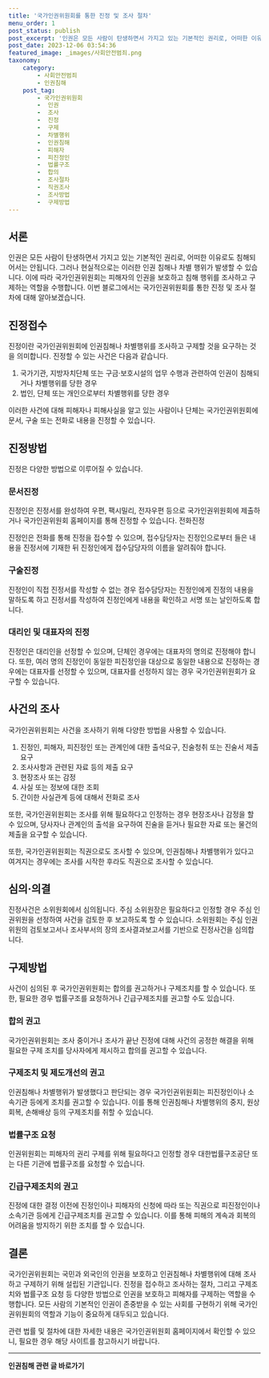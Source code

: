 ```yaml
---
title: '국가인권위원회를 통한 진정 및 조사 절차'
menu_order: 1
post_status: publish
post_excerpt: '인권은 모든 사람이 탄생하면서 가지고 있는 기본적인 권리로, 어떠한 이유로도 침해되어서는 안됩니다. 그러나 현실적으로는 이러한 인권 침해나 차별 행위가 발생할 수 있습니다. 이에 따라 국가인권위원회는 피해자의 인권을 보호하고 침해 행위를 조사하고 구제하는 역할을 수행합니다. 이번 블로그에서는 국가인권위원회를 통한 진정 및 조사 절차에 대해 알아보겠습니다.'
post_date: 2023-12-06 03:54:36
featured_image: _images/사회안전범죄.png
taxonomy:
    category:
        - 사회안전범죄
        - 인권침해
    post_tag:
        - 국가인권위원회
        -  인권
        -  조사
        -  진정
        -  구제
        -  차별행위
        -  인권침해
        -  피해자
        -  피진정인
        -  법률구조
        -  합의
        -  조사절차
        -  직권조사
        -  조사방법
        -  구제방법
---
```




## 서론

인권은 모든 사람이 탄생하면서 가지고 있는 기본적인 권리로, 어떠한 이유로도 침해되어서는 안됩니다. 그러나 현실적으로는 이러한 인권 침해나 차별 행위가 발생할 수 있습니다. 이에 따라 국가인권위원회는 피해자의 인권을 보호하고 침해 행위를 조사하고 구제하는 역할을 수행합니다. 이번 블로그에서는 국가인권위원회를 통한 진정 및 조사 절차에 대해 알아보겠습니다.

## 진정접수

진정이란 국가인권위원회에 인권침해나 차별행위를 조사하고 구제할 것을 요구하는 것을 의미합니다. 진정할 수 있는 사건은 다음과 같습니다.

1. 국가기관, 지방자치단체 또는 구금·보호시설의 업무 수행과 관련하여 인권이 침해되거나 차별행위를 당한 경우
2. 법인, 단체 또는 개인으로부터 차별행위를 당한 경우

이러한 사건에 대해 피해자나 피해사실을 알고 있는 사람이나 단체는 국가인권위원회에 문서, 구술 또는 전화로 내용을 진정할 수 있습니다.

## 진정방법

진정은 다양한 방법으로 이루어질 수 있습니다.

### 문서진정

진정인은 진정서를 완성하여 우편, 팩시밀리, 전자우편 등으로 국가인권위원회에 제출하거나 국가인권위원회 홈페이지를 통해 진정할 수 있습니다.
전화진정

진정인은 전화를 통해 진정을 접수할 수 있으며, 접수담당자는 진정인으로부터 들은 내용을 진정서에 기재한 뒤 진정인에게 접수담당자의 이름을 알려줘야 합니다.

### 구술진정

진정인이 직접 진정서를 작성할 수 없는 경우 접수담당자는 진정인에게 진정의 내용을 말하도록 하고 진정서를 작성하여 진정인에게 내용을 확인하고 서명 또는 날인하도록 합니다.

### 대리인 및 대표자의 진정

진정인은 대리인을 선정할 수 있으며, 단체인 경우에는 대표자의 명의로 진정해야 합니다. 또한, 여러 명의 진정인이 동일한 피진정인을 대상으로 동일한 내용으로 진정하는 경우에는 대표자를 선정할 수 있으며, 대표자를 선정하지 않는 경우 국가인권위원회가 요구할 수 있습니다.

## 사건의 조사

국가인권위원회는 사건을 조사하기 위해 다양한 방법을 사용할 수 있습니다.

1. 진정인, 피해자, 피진정인 또는 관계인에 대한 출석요구, 진술청취 또는 진술서 제출 요구
2. 조사사항과 관련된 자료 등의 제출 요구
3. 현장조사 또는 감정
4. 사실 또는 정보에 대한 조회
5. 간이한 사실관계 등에 대해서 전화로 조사

또한, 국가인권위원회는 조사를 위해 필요하다고 인정하는 경우 현장조사나 감정을 할 수 있으며, 당사자나 관계인의 출석을 요구하여 진술을 듣거나 필요한 자료 또는 물건의 제출을 요구할 수 있습니다.

또한, 국가인권위원회는 직권으로도 조사할 수 있으며, 인권침해나 차별행위가 있다고 여겨지는 경우에는 조사를 시작한 후라도 직권으로 조사할 수 있습니다.

## 심의·의결

진정사건은 소위원회에서 심의됩니다. 주심 소위원장은 필요하다고 인정할 경우 주심 인권위원을 선정하여 사건을 검토한 후 보고하도록 할 수 있습니다. 소위원회는 주심 인권위원의 검토보고서나 조사부서의 장의 조사결과보고서를 기반으로 진정사건을 심의합니다.

## 구제방법

사건이 심의된 후 국가인권위원회는 합의를 권고하거나 구제조치를 할 수 있습니다. 또한, 필요한 경우 법률구조를 요청하거나 긴급구제조치를 권고할 수도 있습니다.

### 합의 권고

국가인권위원회는 조사 중이거나 조사가 끝난 진정에 대해 사건의 공정한 해결을 위해 필요한 구제 조치를 당사자에게 제시하고 합의를 권고할 수 있습니다.

### 구제조치 및 제도개선의 권고

인권침해나 차별행위가 발생했다고 판단되는 경우 국가인권위원회는 피진정인이나 소속기관 등에게 조치를 권고할 수 있습니다. 이를 통해 인권침해나 차별행위의 중지, 원상회복, 손해배상 등의 구제조치를 취할 수 있습니다.

### 법률구조 요청

인권위원회는 피해자의 권리 구제를 위해 필요하다고 인정할 경우 대한법률구조공단 또는 다른 기관에 법률구조를 요청할 수 있습니다.

### 긴급구제조치의 권고

진정에 대한 결정 이전에 진정인이나 피해자의 신청에 따라 또는 직권으로 피진정인이나 소속기관 등에게 긴급구제조치를 권고할 수 있습니다. 이를 통해 피해의 계속과 회복의 어려움을 방지하기 위한 조치를 할 수 있습니다.

## 결론

국가인권위원회는 국민과 외국인의 인권을 보호하고 인권침해나 차별행위에 대해 조사하고 구제하기 위해 설립된 기관입니다. 진정을 접수하고 조사하는 절차, 그리고 구제조치와 법률구조 요청 등 다양한 방법으로 인권을 보호하고 피해자를 구제하는 역할을 수행합니다. 모든 사람의 기본적인 인권이 존중받을 수 있는 사회를 구현하기 위해 국가인권위원회의 역할과 기능이 중요하게 대두되고 있습니다.

관련 법률 및 절차에 대한 자세한 내용은 국가인권위원회 홈페이지에서 확인할 수 있으니, 필요한 경우 해당 사이트를 참고하시기 바랍니다.
<!-- wp:separator -->
<hr class="wp-block-separator has-alpha-channel-opacity"/>
<!-- /wp:separator -->

<!-- wp:group {"backgroundColor":"base","layout":{"type":"constrained"}} -->
<div class="wp-block-group has-base-background-color has-background"><!-- wp:paragraph {"align":"center","fontSize":"medium"} -->
<p class="has-text-align-center has-large-font-size"><strong>인권침해 관련 글 바로가기</strong></p>
<!-- /wp:paragraph -->


<!-- wp:latest-posts
{"categories":[{"id":31085,"count":19,"description":"","link":"https://uknowlaw.com/category/%ec%9d%b8%ea%b6%8c%ec%b9%a8%ed%95%b4/","name":"인권침해","slug":"인권침해","taxonomy":"category","parent":0,"meta":[],"_links":{"self":[{"href":"https://uknowlaw.com/wp-json/wp/v2/categories/31085"}],"collection":[{"href":"https://uknowlaw.com/wp-json/wp/v2/categories"}],"about":[{"href":"https://uknowlaw.com/wp-json/wp/v2/taxonomies/category"}],"wp:post_type":[{"href":"https://uknowlaw.com/wp-json/wp/v2/posts?categories=31085"}],"curies":[{"name":"wp","href":"https://api.w.org/{rel}","templated":true}]}}],"postsToShow":100,"excerptLength":28,"postLayout":"grid","columns":2,"featuredImageAlign":"left","featuredImageSizeSlug":"large","fontSize":"small"} /--></div>
<!-- /wp:group -->